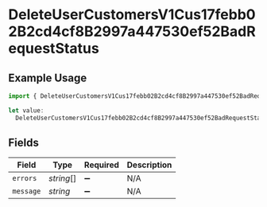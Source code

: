 # DeleteUserCustomersV1Cus17febb02B2cd4cf8B2997a447530ef52BadRequestStatus

## Example Usage

```typescript
import { DeleteUserCustomersV1Cus17febb02B2cd4cf8B2997a447530ef52BadRequestStatus } from "@dhaba/safepay-ts/models/operations";

let value:
  DeleteUserCustomersV1Cus17febb02B2cd4cf8B2997a447530ef52BadRequestStatus = {};
```

## Fields

| Field              | Type               | Required           | Description        |
| ------------------ | ------------------ | ------------------ | ------------------ |
| `errors`           | *string*[]         | :heavy_minus_sign: | N/A                |
| `message`          | *string*           | :heavy_minus_sign: | N/A                |